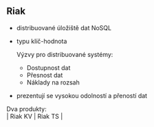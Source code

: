 ## Riak
- distribuované úložiště dat NoSQL
- typu klíč-hodnota

    Výzvy pro distribuované systémy:

    - Dostupnost dat
    - Přesnost dat
    - Náklady na rozsah
    
- prezentují se vysokou odolností a přeností dat

Dva produkty:     
| Riak KV | Riak TS |
